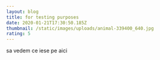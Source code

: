 ```yaml
---
layout: blog
title: for testing purposes
date: 2020-01-21T17:30:50.185Z
thumbnail: /static/images/uploads/animal-339400_640.jpg
rating: 5
---
```

sa vedem ce iese pe aici
